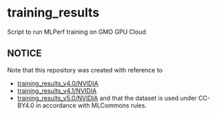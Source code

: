 # training_results
Script to run MLPerf training on GMO GPU Cloud

## NOTICE
Note that this repository was created with reference to
* [training_results_v4.0/NVIDIA](https://github.com/mlcommons/training_results_v4.0/tree/main/NVIDIA)
* [training_results_v4.1/NVIDIA](https://github.com/mlcommons/training_results_v4.1/tree/main/NVIDIA)
* [training_results_v5.0/NVIDIA](https://github.com/mlcommons/training_results_v5.0/tree/main/NVIDIA)
and that the dataset is used under CC-BY4.0 in accordance with MLCommons rules.
